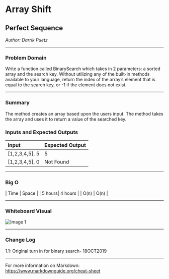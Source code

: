 # Array Shift

## Perfect Sequence
*Author: Darrik Puetz*

---

### Problem Domain

Write a function called BinarySearch which takes in 2 parameters: a sorted array and the search key. Without utilizing any of the built-in methods available to your language, return the index of the array’s element that is equal to the search key, or -1 if the element does not exist.

---
### Summary
The method creates an array based upon the users input. The method takes the array and uses it to return a value of the searched key.

### Inputs and Expected Outputs

| Input          | Expected Output       |
| :-----------   | :-----------          |
| [1,2,3,4,5], 5 | 5                     |
| [1,2,3,4,5], 0 | Not Found             |


---

### Big O


| Time   | Space   |
| 5 hours| 4 hours |
| O(n)   | O(n)    |


---


### Whiteboard Visual
![Image 1](https://via.placeholder.com/750x500)


---

### Change Log

1.1: Original turn in for binary search- 18OCT2019 

---

For more information on Markdown: https://www.markdownguide.org/cheat-sheet